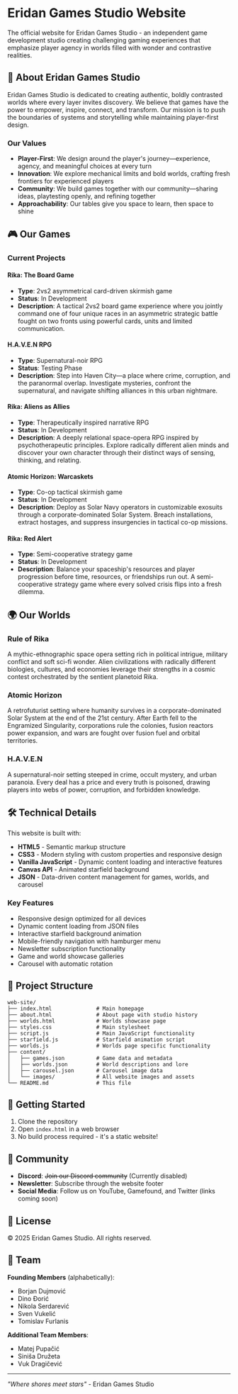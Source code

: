 # Eridan Games Studio Website

The official website for Eridan Games Studio - an independent game development studio creating challenging gaming experiences that emphasize player agency in worlds filled with wonder and contrastive realities.

## 🌟 About Eridan Games Studio

Eridan Games Studio is dedicated to creating authentic, boldly contrasted worlds where every layer invites discovery. We believe that games have the power to empower, inspire, connect, and transform. Our mission is to push the boundaries of systems and storytelling while maintaining player-first design.

### Our Values
- **Player-First**: We design around the player's journey—experience, agency, and meaningful choices at every turn
- **Innovation**: We explore mechanical limits and bold worlds, crafting fresh frontiers for experienced players
- **Community**: We build games together with our community—sharing ideas, playtesting openly, and refining together
- **Approachability**: Our tables give you space to learn, then space to shine

## 🎮 Our Games

### Current Projects

#### **Rika: The Board Game**
- **Type**: 2vs2 asymmetrical card-driven skirmish game
- **Status**: In Development
- **Description**: A tactical 2vs2 board game experience where you jointly command one of four unique races in an asymmetric strategic battle fought on two fronts using powerful cards, units and limited communication.

#### **H.A.V.E.N RPG**
- **Type**: Supernatural-noir RPG
- **Status**: Testing Phase
- **Description**: Step into Haven City—a place where crime, corruption, and the paranormal overlap. Investigate mysteries, confront the supernatural, and navigate shifting alliances in this urban nightmare.

#### **Rika: Aliens as Allies**
- **Type**: Therapeutically inspired narrative RPG
- **Status**: In Development
- **Description**: A deeply relational space-opera RPG inspired by psychotherapeutic principles. Explore radically different alien minds and discover your own character through their distinct ways of sensing, thinking, and relating.

#### **Atomic Horizon: Warcaskets**
- **Type**: Co-op tactical skirmish game
- **Status**: In Development
- **Description**: Deploy as Solar Navy operators in customizable exosuits through a corporate-dominated Solar System. Breach installations, extract hostages, and suppress insurgencies in tactical co-op missions.

#### **Rika: Red Alert**
- **Type**: Semi-cooperative strategy game
- **Status**: In Development
- **Description**: Balance your spaceship's resources and player progression before time, resources, or friendships run out. A semi-cooperative strategy game where every solved crisis flips into a fresh dilemma.

## 🌍 Our Worlds

### **Rule of Rika**
A mythic-ethnographic space opera setting rich in political intrigue, military conflict and soft sci-fi wonder. Alien civilizations with radically different biologies, cultures, and economies leverage their strengths in a cosmic contest orchestrated by the sentient planetoid Rika.

### **Atomic Horizon**
A retrofuturist setting where humanity survives in a corporate-dominated Solar System at the end of the 21st century. After Earth fell to the Engramized Singularity, corporations rule the colonies, fusion reactors power expansion, and wars are fought over fusion fuel and orbital territories.

### **H.A.V.E.N**
A supernatural-noir setting steeped in crime, occult mystery, and urban paranoia. Every deal has a price and every truth is poisoned, drawing players into webs of power, corruption, and forbidden knowledge.

## 🛠️ Technical Details

This website is built with:
- **HTML5** - Semantic markup structure
- **CSS3** - Modern styling with custom properties and responsive design
- **Vanilla JavaScript** - Dynamic content loading and interactive features
- **Canvas API** - Animated starfield background
- **JSON** - Data-driven content management for games, worlds, and carousel

### Key Features
- Responsive design optimized for all devices
- Dynamic content loading from JSON files
- Interactive starfield background animation
- Mobile-friendly navigation with hamburger menu
- Newsletter subscription functionality
- Game and world showcase galleries
- Carousel with automatic rotation

## 📁 Project Structure

```
web-site/
├── index.html              # Main homepage
├── about.html              # About page with studio history
├── worlds.html             # Worlds showcase page
├── styles.css              # Main stylesheet
├── script.js               # Main JavaScript functionality
├── starfield.js            # Starfield animation script
├── worlds.js               # Worlds page specific functionality
├── content/
│   ├── games.json          # Game data and metadata
│   ├── worlds.json         # World descriptions and lore
│   ├── carousel.json       # Carousel image data
│   └── images/             # All website images and assets
└── README.md               # This file
```

## 🚀 Getting Started

1. Clone the repository
2. Open `index.html` in a web browser
3. No build process required - it's a static website!

## 🤝 Community

- **Discord**: ~~Join our Discord community~~ (Currently disabled)
- **Newsletter**: Subscribe through the website footer
- **Social Media**: Follow us on YouTube, Gamefound, and Twitter (links coming soon)

## 📜 License

© 2025 Eridan Games Studio. All rights reserved.

## 👥 Team

**Founding Members** (alphabetically):
- Borjan Dujmović
- Dino Đorić  
- Nikola Serdarević
- Sven Vukelić
- Tomislav Furlanis

**Additional Team Members**:
- Matej Pupačić
- Siniša Družeta
- Vuk Dragičević

---

*"Where shores meet stars"* - Eridan Games Studio
